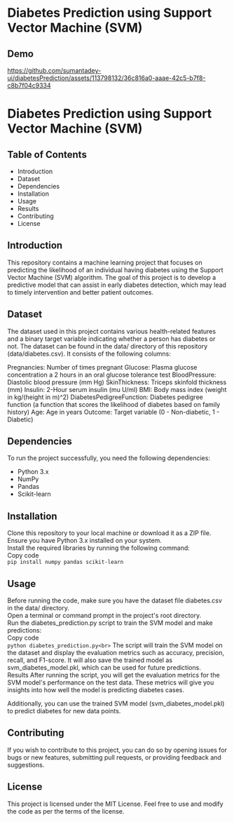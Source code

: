 # Diabetes Prediction using Support Vector Machine (SVM)
## Demo

https://github.com/sumantadey-ui/diabetesPrediction/assets/113798132/36c816a0-aaae-42c5-b7f8-c8b7f04c9334

# Diabetes Prediction using Support Vector Machine (SVM)


## Table of Contents
* Introduction <br>
* Dataset<br>
* Dependencies<br>
* Installation<br>
* Usage<br>
* Results<br>
* Contributing<br>
* License<br>

## Introduction
This repository contains a machine learning project that focuses on predicting the likelihood of an individual having diabetes using the Support Vector Machine (SVM) algorithm. The goal of this project is to develop a predictive model that can assist in early diabetes detection, which may lead to timely intervention and better patient outcomes.

## Dataset
The dataset used in this project contains various health-related features and a binary target variable indicating whether a person has diabetes or not. The dataset can be found in the data/ directory of this repository (data/diabetes.csv). It consists of the following columns:

Pregnancies: Number of times pregnant
Glucose: Plasma glucose concentration a 2 hours in an oral glucose tolerance test
BloodPressure: Diastolic blood pressure (mm Hg)
SkinThickness: Triceps skinfold thickness (mm)
Insulin: 2-Hour serum insulin (mu U/ml)
BMI: Body mass index (weight in kg/(height in m)^2)
DiabetesPedigreeFunction: Diabetes pedigree function (a function that scores the likelihood of diabetes based on family history)
Age: Age in years
Outcome: Target variable (0 - Non-diabetic, 1 - Diabetic)

## Dependencies
To run the project successfully, you need the following dependencies:

* Python 3.x<br>
* NumPy<br>
* Pandas<br>
* Scikit-learn<br>
## Installation<br>
Clone this repository to your local machine or download it as a ZIP file.<br>
Ensure you have Python 3.x installed on your system.<br>
Install the required libraries by running the following command:<br>
Copy code<br>
```pip install numpy pandas scikit-learn```<br>
## Usage
Before running the code, make sure you have the dataset file diabetes.csv in the data/ directory.<br>
Open a terminal or command prompt in the project's root directory.<br>
Run the diabetes_prediction.py script to train the SVM model and make predictions:<br>
Copy code<br>
```python diabetes_prediction.py<br>```
The script will train the SVM model on the dataset and display the evaluation metrics such as accuracy, precision, recall, and F1-score.
It will also save the trained model as svm_diabetes_model.pkl, which can be used for future predictions.<br>
Results
After running the script, you will get the evaluation metrics for the SVM model's performance on the test data. These metrics will give you insights into how well the model is predicting diabetes cases.

Additionally, you can use the trained SVM model (svm_diabetes_model.pkl) to predict diabetes for new data points.

## Contributing
If you wish to contribute to this project, you can do so by opening issues for bugs or new features, submitting pull requests, or providing feedback and suggestions.

## License
This project is licensed under the MIT License. Feel free to use and modify the code as per the terms of the license.
